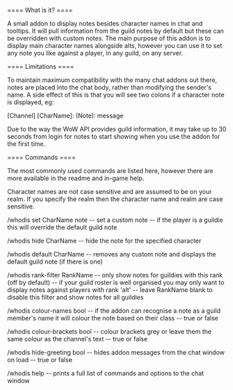 ==== What is it? ====

A small addon to display notes besides character names in chat and tooltips.
It will pull information from the guild notes by default but these can be overridden with custom notes.
The main purpose of this addon is to display main character names alongside alts, however
you can use it to set any note you like against a player, in any guild, on any server.



==== Limitations ====

To maintain maximum compatibility with the many chat addons out there, notes are placed into the chat
body, rather than modifying the sender's name. A side effect of this is that you will see two colons if
a character note is displayed, eg:

[Channel] [CharName]: (Note): message

Due to the way the WoW API provides guild information, it may take up to 30 seconds from
login for notes to start showing when you use the addon for the first time.

 

==== Commands ====

The most commonly used commands are listed here, however there are more available in the readme and in-game help.

Character names are not case sensitive and are assumed to be on your realm. If you specify the realm then the character name and realm are case sensitive.

 

/whodis set CharName note
-- set a custom note
-- if the player is a guildie this will override the default guild note

/whodis hide CharName
-- hide the note for the specified character

/whodis default CharName
-- removes any custom note and displays the default guild note (if there is one)

 

/whodis rank-filter RankName
-- only show notes for guildies with this rank (off by default)
-- if your guild roster is well organised you may only want to display notes against players with rank 'alt'
-- leave RankName blank to disable this filter and show notes for all guildies

 

/whodis colour-names bool
-- if the addon can recognise a note as a guild member's name it will colour the note based on their class
-- true or false

/whodis colour-brackets bool
-- colour brackets grey or leave them the same colour as the channel's text
-- true or false

/whodis hide-greeting bool
-- hides addon messages from the chat window on load
-- true or false

 

/whodis help
-- prints a full list of commands and options to the chat window
